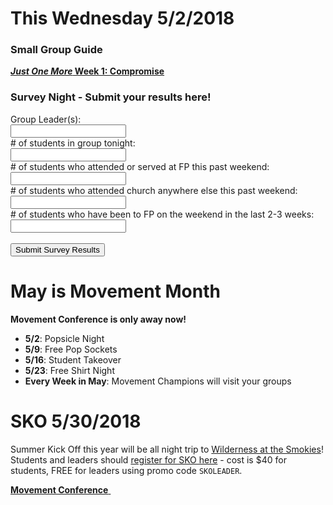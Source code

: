 # This Wednesday 5/2/2018

### Small Group Guide  
[**_Just One More_ Week 1: Compromise**](guide.pdf)

### Survey Night - Submit your results here!
<form name="Survey-2018-05" netlify>
	Group Leader(s):<br>
  <input type="text" name="Group"><br>
  # of students in group tonight:<br>
  <input type="number" min="0" step="1" name="Q1"><br>
  # of students who attended or served at FP this past weekend:<br>
  <input type="number" min="0" step="1" name="Q2"><br>
  # of students who attended church anywhere else this past weekend:<br>
  <input type="number" min="0" step="1" name="Q3"><br>
  # of students who have been to FP on the weekend in the last 2-3 weeks:<br>
  <input type="number" min="0" step="1" name="Q4"><br>
  <br>
  <button type="submit">Submit Survey Results</button>
</form>

# May is Movement Month  
**Movement Conference is only <span id="MyTimer"></span> away now!**  

- **5/2**: Popsicle Night
- **5/9**: Free Pop Sockets
- **5/16**: Student Takeover
- **5/23**: Free Shirt Night
- **Every Week in May**: Movement Champions will visit your groups

# SKO 5/30/2018
Summer Kick Off this year will be all night trip to [Wilderness at the Smokies](https://www.wildernessatthesmokies.com/)! Students and leaders should [register for SKO here](https://my.faithpromise.org/portal/event_signup.aspx?id=427694) - cost is $40 for students, FREE for leaders using promo code `SKOLEADER`.

<!--End of Markdown Content-->
<script src="scripts.js"></script>

<!--Bottom Page Nav Buttons-->
<a class="btn btn-default btn-sm" href="/movement" role="button"><b>Movement Conference</b>&nbsp;<i class="fa fa-arrow-right"></i></a>
